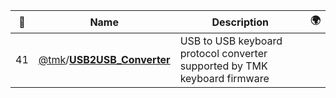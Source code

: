 |:star2: | Name | Description | 🌍|
|---|---|---|---|
|41|[@tmk](https://github.com/tmk)/[**USB2USB_Converter**](https://github.com/tmk/USB2USB_Converter)|USB to USB keyboard protocol converter supported by TMK keyboard firmware||

